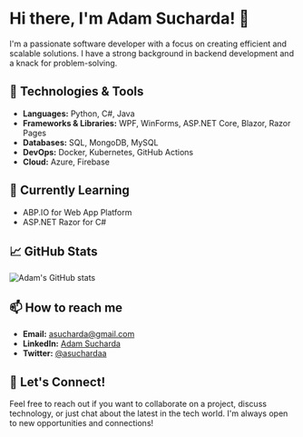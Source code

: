 # Hi there, I'm Adam Sucharda! 👋

I'm a passionate software developer with a focus on creating efficient and scalable solutions. I have a strong background in backend development and a knack for problem-solving. 

## 🔧 Technologies & Tools
- **Languages:** Python, C#, Java
- **Frameworks & Libraries:** WPF, WinForms, ASP.NET Core, Blazor, Razor Pages
- **Databases:** SQL, MongoDB, MySQL
- **DevOps:** Docker, Kubernetes, GitHub Actions
- **Cloud:** Azure, Firebase

## 🌱 Currently Learning
- ABP.IO for Web App Platform
- ASP.NET Razor for C#

## 📈 GitHub Stats
![Adam's GitHub stats](https://github-readme-stats.vercel.app/api?username=asuchardaa&show_icons=true&theme=radical)

## 📫 How to reach me
- **Email:** asucharda@gmail.com
- **LinkedIn:** [Adam Sucharda](https://www.linkedin.com/in/adam-sucharda/)
- **Twitter:** [@asuchardaa](https://twitter.com/asuchardaa)

## 💬 Let's Connect!
Feel free to reach out if you want to collaborate on a project, discuss technology, or just chat about the latest in the tech world. I'm always open to new opportunities and connections!
